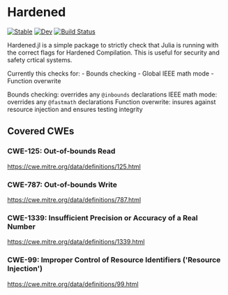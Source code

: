 # Hardened

[![Stable](https://img.shields.io/badge/docs-stable-blue.svg)](https://sjkelly.github.io/Hardened.jl/stable)
[![Dev](https://img.shields.io/badge/docs-dev-blue.svg)](https://sjkelly.github.io/Hardened.jl/dev)
[![Build Status](https://github.com/sjkelly/Hardened.jl/workflows/CI/badge.svg)](https://github.com/sjkelly/Hardened.jl/actions)

Hardened.jl is a simple package to strictly check that Julia
is running with the correct flags for Hardened Compilation.
This is useful for security and safety crtical systems.

Currently this checks for:
    - Bounds checking
    - Global IEEE math mode
    - Function overwrite

Bounds checking: overrides any `@inbounds` declarations
IEEE math mode: overrides any `@fastmath` declarations
Function overwrite: insures against resource injection and ensures testing integrity

## Covered CWEs

### CWE-125: Out-of-bounds Read

<https://cwe.mitre.org/data/definitions/125.html>

### CWE-787: Out-of-bounds Write

<https://cwe.mitre.org/data/definitions/787.html>

### CWE-1339: Insufficient Precision or Accuracy of a Real Number

<https://cwe.mitre.org/data/definitions/1339.html>

### CWE-99: Improper Control of Resource Identifiers ('Resource Injection')

<https://cwe.mitre.org/data/definitions/99.html>
